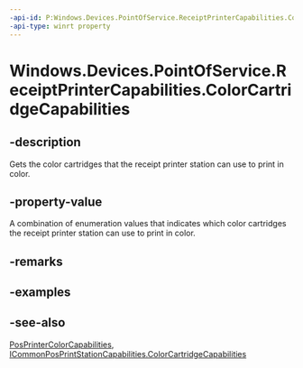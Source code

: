 ----api-id: P:Windows.Devices.PointOfService.ReceiptPrinterCapabilities.ColorCartridgeCapabilities
-api-type: winrt property
---<!-- Property syntaxpublic Windows.Devices.PointOfService.PosPrinterColorCapabilities ColorCartridgeCapabilities { get; }--># Windows.Devices.PointOfService.ReceiptPrinterCapabilities.ColorCartridgeCapabilities## -descriptionGets the color cartridges that the receipt printer station can use to print in color.## -property-valueA combination of enumeration values that indicates which color cartridges the receipt printer station can use to print in color.## -remarks## -examples## -see-also[PosPrinterColorCapabilities](posprintercolorcapabilities.md), [ICommonPosPrintStationCapabilities.ColorCartridgeCapabilities](icommonposprintstationcapabilities_colorcartridgecapabilities.md)